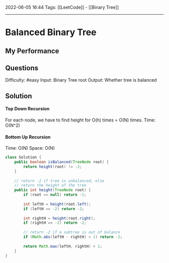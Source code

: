 2022-06-05 16:44
Tags: [[LeetCode]] - [[Binary Tree]]
- - - - - - - - - - - - - - - - - - - - - - - - - - - - -   
# Balanced Binary Tree
## My Performance


## Questions
Difficulty: #easy
Input: Binary Tree root
Output: Whether tree is balanced

## Solution
#### Top Down Recursion
For each node, we have to find height for O(h) times = O(N) times.
Time: O(N^2)

#### Bottom Up Recursion
Time: O(N)
Space: O(N)

```Java
class Solution {
    public boolean isBalanced(TreeNode root) {
        return height(root) != -2;  
    }
    
    // return -2 if tree is unbalanced, else
    // return the height of the tree
    public int height(TreeNode root) {
        if (root == null) return -1;
        
        int leftH = height(root.left);
        if (leftH == -2) return -2;
        
        int rightH = height(root.right);
        if (rightH == -2) return -2;
        
        // return -2 if a subtree is out of balance
        if (Math.abs(leftH - rightH) > 1) return -2;
        
        return Math.max(leftH, rightH) + 1;
    }
}
```